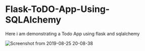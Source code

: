 # Flask-ToDO-App-Using-SQLAlchemy
Here i am demonstrating a Todo App using flask and sqlalchemy 


![Screenshot from 2019-08-25 20-08-38](https://user-images.githubusercontent.com/29656920/63651621-345aa400-c774-11e9-92ce-23d193effe8a.png)

